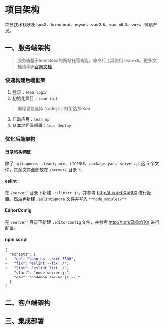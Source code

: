 # 项目架构

项目技术栈涉及 koa2、leancloud、mysql、vue2.5、vue-cli 3、vant、微信开发。

## 一、服务端架构

> 服务端基于leancloud的网站托管功能，命令行工具使用 lean-cli。更多文档请移步[官网文档](http://t.cn/EbX2tmr)

### 快速构建后端框架

1. 登录：`lean login`
2. 初始化项目：`lean init`
  > 编程语言选择 Node.js；框架选择 Koa
3. 启动应用：`lean up`
4. 从本地代码部署：`lean deploy`

### 优化后端架构

#### 目录结构调整

除了 `.gitignore`、`.leanignore`、`LICENSE`、`package.json`、`server.js` 这 5 个文件，其余文件全部放在 `/server/` 目录下。

#### eslint

在 `/server/` 目录下新建 `.eslintrc.js`，并参考 http://t.cn/EbXbR0X 进行配置。然后再新建 `.eslintignore` 文件并写入 `**node_modules/**`

#### EditorConfig

在 `/server/` 目录下新建 `.editorconfig` 文件，并参考 http://t.cn/EbXqYXn 进行配置。

#### npm script

```diff
{
  "scripts": {
+   "up": "lean up --port 3300",
+   "fix": "eslint --fix ./",
+   "lint": "eslint lint ./",
    "start": "node server.js",
    "dev": "nodemon server.js -- "
  }
}
```

## 二、客户端架构



## 三、集成部署